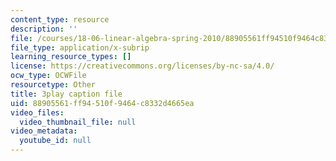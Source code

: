 ```yaml
---
content_type: resource
description: ''
file: /courses/18-06-linear-algebra-spring-2010/88905561ff94510f9464c8332d4665ea_YzZUIYRCE38.vtt
file_type: application/x-subrip
learning_resource_types: []
license: https://creativecommons.org/licenses/by-nc-sa/4.0/
ocw_type: OCWFile
resourcetype: Other
title: 3play caption file
uid: 88905561-ff94-510f-9464-c8332d4665ea
video_files:
  video_thumbnail_file: null
video_metadata:
  youtube_id: null
---
```

